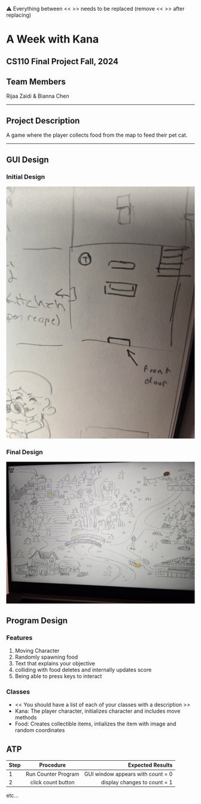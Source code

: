 
:warning: Everything between << >> needs to be replaced (remove << >> after replacing)

# A Week with Kana
## CS110 Final Project  Fall, 2024

## Team Members

Rijaa Zaidi & Bianna Chen

***

## Project Description

A game where the player collects food from the map to feed their pet cat.

***    

## GUI Design

### Initial Design

![initial gui](assets/gui.jpg)

### Final Design

![final gui](assets/finalgui.jpg)

## Program Design

### Features

1. Moving Character
2. Randomly spawning food
3. Text that explains your objective
4. colliding with food deletes and internally updates score
5. Being able to press keys to interact

### Classes

- << You should have a list of each of your classes with a description >>
- Kana: The player character, initializes character and includes move methods
- Food: Creates collectible items, intializes the item with image and random coordinates

## ATP

| Step                 |Procedure             |Expected Results                   |
|----------------------|:--------------------:|----------------------------------:|
|  1                   | Run Counter Program  |GUI window appears with count = 0  |
|  2                   | click count button   | display changes to count = 1      |
etc...


